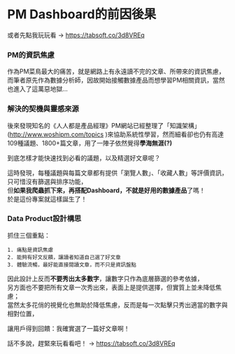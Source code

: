 # PM Dashboard的前因後果
或者先點我玩玩看 -> https://tabsoft.co/3d8VREq
### PM的資訊焦慮
作為PM菜鳥最大的痛苦，就是網路上有永遠讀不完的文章、所帶來的資訊焦慮，  
而筆者原先作為數據分析師，因故開始接觸數據產品而想學習PM相關資訊，當然也進入了這萬惡地獄...

### 解決的契機與靈感來源
後來發現知名的《人人都是產品經理》PM網站已經整理了「知識架構」(http://www.woshipm.com/topics )來協助系統性學習，然而細看卻也仍有高達109種議題、1800+篇文章，用了一陣子依然覺得**學海無涯(?)**

到底怎樣才能快速找到必看的議題，以及精選好文章呢？

這時發現，每種議題與每篇文章都有提供「瀏覽人數」、「收藏人數」等評價資訊，只可惜沒有篩選與排序功能，  
但**如果我爬蟲抓下來，再搭配Dashboard，不就是好用的數據產品**了嗎！  
於是這份專案就這樣誕生了！

### Data Product設計構思
抓住三個重點：  
```
1. 痛點是資訊焦慮  
2. 能夠有好文反饋，讓讀者知道自己選了好文章  
3. 體驗流暢，最好能直接閱讀文章，而不只是資訊盤點  
```
因此設計上反而**不要秀出太多數字**，讓數字只作為底層篩選的參考依據，  
另方面也不要把所有文章一次秀出來，表面上是提供選擇，但實質上並未降低焦慮；  
當然太多花俏的視覺化也無助於降低焦慮，反而是每一次點擊只秀出適當的數字與相對位置，  

讓用戶得到回饋：我確實選了一篇好文章啊！

話不多說，趕緊來玩看看吧！ -> https://tabsoft.co/3d8VREq
